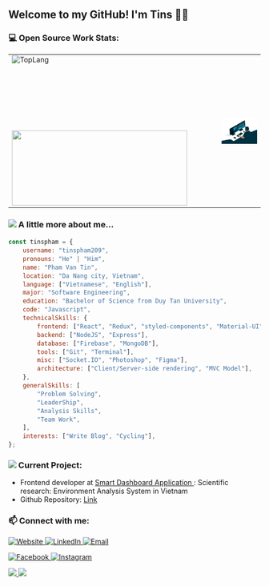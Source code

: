 ## Welcome to my GitHub! I'm Tins 👨‍💻

### 💻 Open Source Work Stats:

<table width="100%"  border="0" cellpadding="0" cellspacing="0">
	<tr>
		<td align="left">
			<img align="left" alt="TopLang" src="https://github-readme-stats.vercel.app/api?username=tinspham209" width="350" height="150" />
			<img align='left' src="https://github-readme-stats.vercel.app/api/top-langs/?username=anuraghazra&layout=compact" width="350" height="150">
		</td>
		<td align="left">
			<img align='right' src="https://github.com/wladimirgrf/wladimirgrf/raw/main/.github/assets/coding.gif" width="450">
		</td>
	</tr>
</table>

### <img src="https://media.giphy.com/media/VgCDAzcKvsR6OM0uWg/giphy.gif" width="40"> A little more about me...

```js
const tinspham = {
	username: "tinspham209",
	pronouns: "He" | "Him",
	name: "Pham Van Tin",
	location: "Da Nang city, Vietnam",
	language: ["Vietnamese", "English"],
	major: "Software Engineering",
	education: "Bachelor of Science from Duy Tan University",
	code: "Javascript",
	technicalSkills: {
		frontend: ["React", "Redux", "styled-components", "Material-UI"],
		backend: ["NodeJS", "Express"],
		database: ["Firebase", "MongoDB"],
		tools: ["Git", "Terminal"],
		misc: ["Socket.IO", "Photoshop", "Figma"],
		architecture: ["Client/Server-side rendering", "MVC Model"],
	},
	generalSkills: [
		"Problem Solving",
		"LeaderShip",
		"Analysis Skills",
		"Team Work",
	],
	interests: ["Write Blog", "Cycling"],
};
```

### <img src="https://media.giphy.com/media/WUlplcMpOCEmTGBtBW/giphy.gif" width="30"> Current Project:

- Frontend developer at <a href="http://sda-research.ml/">Smart Dashboard Application </a>: Scientific research: Environment Analysis System in Vietnam
- Github Repository: <a href="http://github.com/sdateamdtu2020/"> Link </a>

### 📫 Connect with me:

<p>
	<a href="https://tinspham.info/" target="_blank">
		<img alt="Website" src="https://img.shields.io/badge/.-www.tinspham.info-ff69b4?style=flat&logo=google-chrome">
	</a>
	<a href="https://www.linkedin.com/in/phamvantins/" target="_blank">
		<img alt="LinkedIn" src="https://img.shields.io/badge/.-@phamvantins-lightgrey?style=flat&logo=linkedin">
	</a>
	<a href="mailto:tinphamvan123@gmail.com">
		<img alt="Email" src="https://img.shields.io/badge/.-tinphamvan123@gmail.com-orange?style=flat&logo=gmail">
	</a>
</p>
<p>
	<a href="https://www.facebook.com/tinspham.209" target="_blank">
		<img alt="Facebook" src="https://img.shields.io/badge/.-@tinspham.209-blue?style=flat&logo=facebook">
	</a>
	<a href="https://www.instagram.com/phamthitins/" target="_blank">
		<img alt="Instagram" src="https://img.shields.io/badge/.-@phamthitins-blueviolet?style=flat&logo=instagram">
	</a>
</p>
<p>
	<a href="https://github.com/tinspham209">
		<img src="https://img.shields.io/github/followers/tinspham209">
	</a>
	<a href="https://github.com/tinspham209">
		<img src="https://komarev.com/ghpvc/?username=tinspham209">
	</a>
</p>

[website]: https://tinspham.info
[facebook]: https://fb.com/tinspham.209
[instagram]: https://instagram.com/phamthitins
[youtube]: https://www.youtube.com/channel/UC7Yl-1r1qQwSB1Rej2UlaNQ/
[linkedin]: https://www.linkedin.com/in/phamvantins/
